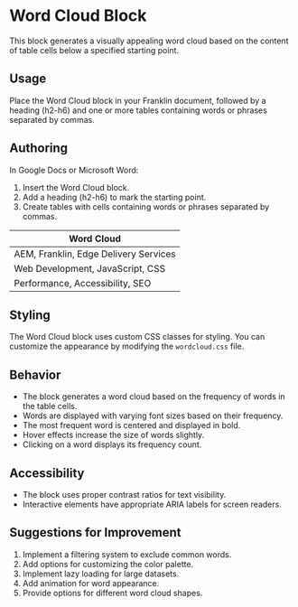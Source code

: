 # Word Cloud Block

This block generates a visually appealing word cloud based on the content of table cells below a specified starting point.

## Usage

Place the Word Cloud block in your Franklin document, followed by a heading (h2-h6) and one or more tables containing words or phrases separated by commas.

## Authoring

In Google Docs or Microsoft Word:

1. Insert the Word Cloud block.
2. Add a heading (h2-h6) to mark the starting point.
3. Create tables with cells containing words or phrases separated by commas.

| Word Cloud |
|------------|
| AEM, Franklin, Edge Delivery Services |
| Web Development, JavaScript, CSS |
| Performance, Accessibility, SEO |

## Styling

The Word Cloud block uses custom CSS classes for styling. You can customize the appearance by modifying the `wordcloud.css` file.

## Behavior

- The block generates a word cloud based on the frequency of words in the table cells.
- Words are displayed with varying font sizes based on their frequency.
- The most frequent word is centered and displayed in bold.
- Hover effects increase the size of words slightly.
- Clicking on a word displays its frequency count.

## Accessibility

- The block uses proper contrast ratios for text visibility.
- Interactive elements have appropriate ARIA labels for screen readers.

## Suggestions for Improvement

1. Implement a filtering system to exclude common words.
2. Add options for customizing the color palette.
3. Implement lazy loading for large datasets.
4. Add animation for word appearance.
5. Provide options for different word cloud shapes.
